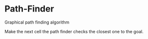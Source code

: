 Path-Finder
===========

Graphical path finding algorithm

Make the next cell the path finder checks the closest one to the goal.